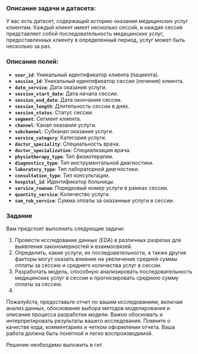 ### **Описание задачи и датасета:**

У вас есть датасет, содержащий историю оказания медицинских услуг клиентам. Каждый клиент имеет несколько сессий, и каждая сессия представляет собой последовательность медицинских услуг, предоставленных клиенту в определенный период, услуг может быть несколько за раз.

### **Описание полей:**

- **`user_id`**: Уникальный идентификатор клиента (пациента).
- **`session_id`**: Уникальный идентификатор сессии (лечения) клиента.
- **`date_service`**: Дата оказания услуги.
- **`session_start_date`**: Дата начала сессии.
- **`session_end_date`**: Дата окончания сессии.
- **`session_length`**: Длительность сессии в днях.
- **`session_status`**: Статус сессии.
- **`segment`**: Сегмент клиента.
- **`channel`**: Канал оказания услуги.
- **`subchannel`**: Субканал оказания услуги.
- **`service_category`**: Категория услуги.
- **`doctor_speciality`**: Специальность врача.
- **`doctor_specialization`**: Специализация врача.
- **`physiotherapy_type`**: Тип физиотерапии.
- **`diagnostics_type`**: Тип инструментальной диагностики.
- **`laboratory_type`**: Тип лабораторной диагностики.
- **`consultation_type`**: Тип консультации.
- **`hospital_id`**: Идентификатор больницы.
- **`service_rownum`**: Порядковый номер услуги в рамках сессии.
- **`quantity_service`**: Количество услуги.
- **`sum_rub_service`**: Сумма оплаты за оказанные услуги в сессии.

### Задание

Вам предстоит выполнить следующие задачи:

1. Провести исследование данных (EDA) в различных разрезах для выявления закономерностей и взаимосвязей.
2. Определить, какие услуги, их последовательности, а также другие факторы могут оказать влияние на увеличение средней суммы оплаты за сессию и среднего количества услуг в сессии.
3. Разработать модель, способную анализировать последовательность медицинских услуг в сессии и прогнозировать среднюю сумму оплаты за сессию. 
4. 

Пожалуйста, предоставьте отчет по вашим исследованиям, включая анализ данных, обоснование выбора методов моделирования и описание процесса разработки модели. Важно обосновать и интерпретировать результаты вашего исследования. Помните о качестве кода, комментариях и четком оформлении отчета. Ваша работа должна быть понятной и легко воспроизводимой. 

Решение необходимо выложить в гит.
